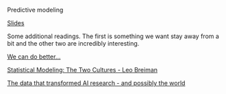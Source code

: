 Predictive modeling

[Slides](https://github.com/natelangholz/stat412-advancedregression/blob/master/week-5/slides-week-5.pdf)


Some additional readings. The first is something we want stay away from a bit and the other two are incredibly interesting. 

[We can do better...](https://www.smithsonianmag.com/innovation/can-computer-model-predict-first-round-this-years-march-madness-180968461/)

[Statistical Modeling: The Two Cultures - Leo Breiman](https://projecteuclid.org/download/pdf_1/euclid.ss/1009213726)

[The data that transformed AI research - and possibly the world](https://qz.com/1034972/the-data-that-changed-the-direction-of-ai-research-and-possibly-the-world/)
